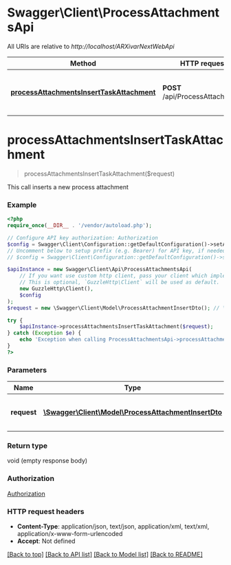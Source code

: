 # Swagger\Client\ProcessAttachmentsApi

All URIs are relative to *http://localhost/ARXivarNextWebApi*

Method | HTTP request | Description
------------- | ------------- | -------------
[**processAttachmentsInsertTaskAttachment**](ProcessAttachmentsApi.md#processAttachmentsInsertTaskAttachment) | **POST** /api/ProcessAttachments | This call inserts a new process attachment


# **processAttachmentsInsertTaskAttachment**
> processAttachmentsInsertTaskAttachment($request)

This call inserts a new process attachment

### Example
```php
<?php
require_once(__DIR__ . '/vendor/autoload.php');

// Configure API key authorization: Authorization
$config = Swagger\Client\Configuration::getDefaultConfiguration()->setApiKey('Authorization', 'YOUR_API_KEY');
// Uncomment below to setup prefix (e.g. Bearer) for API key, if needed
// $config = Swagger\Client\Configuration::getDefaultConfiguration()->setApiKeyPrefix('Authorization', 'Bearer');

$apiInstance = new Swagger\Client\Api\ProcessAttachmentsApi(
    // If you want use custom http client, pass your client which implements `GuzzleHttp\ClientInterface`.
    // This is optional, `GuzzleHttp\Client` will be used as default.
    new GuzzleHttp\Client(),
    $config
);
$request = new \Swagger\Client\Model\ProcessAttachmentInsertDto(); // \Swagger\Client\Model\ProcessAttachmentInsertDto | Process Attachment information to insert

try {
    $apiInstance->processAttachmentsInsertTaskAttachment($request);
} catch (Exception $e) {
    echo 'Exception when calling ProcessAttachmentsApi->processAttachmentsInsertTaskAttachment: ', $e->getMessage(), PHP_EOL;
}
?>
```

### Parameters

Name | Type | Description  | Notes
------------- | ------------- | ------------- | -------------
 **request** | [**\Swagger\Client\Model\ProcessAttachmentInsertDto**](../Model/ProcessAttachmentInsertDto.md)| Process Attachment information to insert |

### Return type

void (empty response body)

### Authorization

[Authorization](../../README.md#Authorization)

### HTTP request headers

 - **Content-Type**: application/json, text/json, application/xml, text/xml, application/x-www-form-urlencoded
 - **Accept**: Not defined

[[Back to top]](#) [[Back to API list]](../../README.md#documentation-for-api-endpoints) [[Back to Model list]](../../README.md#documentation-for-models) [[Back to README]](../../README.md)

